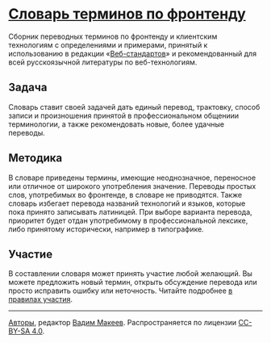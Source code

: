 # [Словарь терминов по фронтенду](Dictionary.md)

Сборник переводных терминов по фронтенду и клиентским технологиям с определениями и примерами, принятый к использованию в редакции «[Веб-стандартов](http://web-standards.ru)» и рекомендованный для всей русскоязычной литературы по веб-технологиям.

## Задача

Словарь ставит своей задачей дать единый перевод, трактовку, способ записи и произношения принятой в профессиональном общениии терминологии, а также рекомендовать новые, более удачные переводы.

## Методика

В словаре приведены термины, имеющие неоднозначное, переносное или отличное от широкого употребления значение. Переводы простых слов, употребимых во фронтенде, в словаре не приводятся. Также словарь избегает перевода названий технологий и языков, которые пока принято записывать латиницей. При выборе варианта перевода, приоритет будет отдан употребимому в профессиональной лексике, либо принятому исторически, например в типографике.

## Участие

В составлении словаря может принять участие любой желающий. Вы можете предложить новый термин, открыть обсуждение перевода или просто исправить ошибку или неточность. Читайте подробнее [в правилах участия](Contributing.md).

---
[Авторы](https://github.com/web-standards-ru/dictionary/graphs/contributors), редактор [Вадим Макеев](http://pepelsbey.net). Распространяется по лицензии [CC-BY-SA 4.0](http://creativecommons.org/licenses/by-sa/4.0/).
